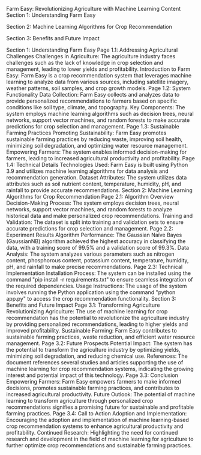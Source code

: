 Farm Easy: Revolutionizing Agriculture with Machine Learning
Content
Section 1: Understanding Farm Easy

Section 2: Machine Learning Algorithms for Crop Recommendation

Section 3: Benefits and Future Impact

Section 1: Understanding Farm Easy
Page 1.1: Addressing Agricultural Challenges
Challenges in Agriculture: The agriculture industry faces challenges such as the lack of knowledge in crop selection and management, leading to lower yields and profitability.
Introduction to Farm Easy: Farm Easy is a crop recommendation system that leverages machine learning to analyze data from various sources, including satellite imagery, weather patterns, soil samples, and crop growth models.
Page 1.2: System Functionality
Data Collection: Farm Easy collects and analyzes data to provide personalized recommendations to farmers based on specific conditions like soil type, climate, and topography.
Key Components: The system employs machine learning algorithms such as decision trees, neural networks, support vector machines, and random forests to make accurate predictions for crop selection and management.
Page 1.3: Sustainable Farming Practices
Promoting Sustainability: Farm Easy promotes sustainable farming practices by reducing waste, improving soil health, minimizing soil degradation, and optimizing water resource management.
Empowering Farmers: The system enables informed decision-making for farmers, leading to increased agricultural productivity and profitability.
Page 1.4: Technical Details
Technologies Used: Farm Easy is built using Python 3.9 and utilizes machine learning algorithms for data analysis and recommendation generation.
Dataset Attributes: The system utilizes data attributes such as soil nutrient content, temperature, humidity, pH, and rainfall to provide accurate recommendations.
Section 2: Machine Learning Algorithms for Crop Recommendation
Page 2.1: Algorithm Overview
Decision-Making Process: The system employs decision trees, neural networks, support vector machines, and random forests to analyze historical data and make personalized crop recommendations.
Training and Validation: The dataset is split into training and validation sets to ensure accurate predictions for crop selection and management.
Page 2.2: Experiment Results
Algorithm Performance: The Gaussian Naïve Bayes (GaussianNB) algorithm achieved the highest accuracy in classifying the data, with a training score of 99.5% and a validation score of 99.3%.
Data Analysis: The system analyzes various parameters such as nitrogen content, phosphorous content, potassium content, temperature, humidity, pH, and rainfall to make precise recommendations.
Page 2.3: Technical Implementation
Installation Process: The system can be installed using the command "pip install -r requirements.txt" to ensure seamless integration of the required dependencies.
Usage Instructions: The usage of the system involves running the Python application using the command "python app.py" to access the crop recommendation functionality.
Section 3: Benefits and Future Impact
Page 3.1: Transforming Agriculture
Revolutionizing Agriculture: The use of machine learning for crop recommendation has the potential to revolutionize the agriculture industry by providing personalized recommendations, leading to higher yields and improved profitability.
Sustainable Farming: Farm Easy contributes to sustainable farming practices, waste reduction, and efficient water resource management.
Page 3.2: Future Prospects
Potential Impact: The system has the potential to transform the agriculture industry by optimizing yields, minimizing soil degradation, and reducing chemical use.
References: The document references several studies and articles supporting the use of machine learning for crop recommendation systems, indicating the growing interest and potential impact of this technology.
Page 3.3: Conclusion
Empowering Farmers: Farm Easy empowers farmers to make informed decisions, promotes sustainable farming practices, and contributes to increased agricultural productivity.
Future Outlook: The potential of machine learning to transform agriculture through personalized crop recommendations signifies a promising future for sustainable and profitable farming practices.
Page 3.4: Call to Action
Adoption and Implementation: Encouraging the adoption and implementation of machine learning-based crop recommendation systems to enhance agricultural productivity and profitability.
Continued Research: Highlighting the need for continued research and development in the field of machine learning for agriculture to further optimize crop recommendations and sustainable farming practices.